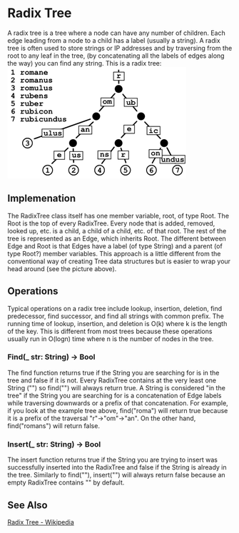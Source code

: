 # Radix Tree

A radix tree is a tree where a node can have any number of children. Each edge leading from a node to a child has a label (usually a string). A radix tree is often used to store strings or IP addresses and by traversing from the root to any leaf in the tree, (by concatenating all the labels of edges along the way) you can find any string. This is a radix tree:
![](/Radix-Tree/Images/radixtree.png)

## Implemenation

The RadixTree class itself has one member variable, root, of type Root. The Root is the top of every RadixTree. Every node that is added, removed, looked up, etc. is a child, a child of a child, etc. of that root. The rest of the tree is represented as an Edge, which inherits Root. The different between Edge and Root is that Edges have a label (of type String) and a parent (of type Root?) member variables. This approach is a little different from the conventional way of creating Tree data structures but is easier to wrap your head around (see the picture above).

## Operations

Typical operations on a radix tree include lookup, insertion, deletion, find predecessor, find successor, and find all strings with common prefix. The running time of lookup, insertion, and deletion is O(k) where k is the length of the key. This is different from most trees because these operations usually run in O(logn) time where n is the number of nodes in the tree.

### Find(_ str: String) -> Bool

The find function returns true if the String you are searching for is in the tree and false if it is not. Every RadixTree contains at the very least one String ("") so find("") will always return true. A String is considered "in the tree" if the String you are searching for is a concatenation of Edge labels while traversing downwards or a prefix of that concatenation. For example, if you look at the example tree above, find("roma") will return true because it is a prefix of the traversal "r"->"om"->"an". On the other hand, find("romans") will return false.

### Insert(_ str: String) -> Bool

The insert function returns true if the String you are trying to insert was successfully inserted into the RadixTree and false if the String is already in the tree. Similarly to find(""), insert("") will always return false because an empty RadixTree contains "" by default.

## See Also

[Radix Tree - Wikipedia](https://en.wikipedia.org/wiki/Radix_tree)
